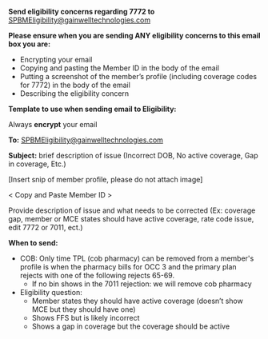 **Send eligibility concerns regarding 7772 to** SPBMEligibility@gainwelltechnologies.com

**Please ensure when you are sending ANY eligibility concerns to this email box you are:** 
- Encrypting your email 
- Copying and pasting the Member ID in the body of the email 
- Putting a screenshot of the member’s profile (including coverage codes for 7772) in the body of the email 
- Describing the eligibility concern 

**Template to use when sending email to Eligibility:** 

Always **encrypt** your email 

**To:** SPBMEligibility@gainwelltechnologies.com  

**Subject:** brief description of issue (Incorrect DOB, No active coverage, Gap in coverage, Etc.) 

  

[Insert snip of member profile, please do not attach image]

< Copy and Paste Member ID > 

  

Provide description of issue and what needs to be corrected (Ex: coverage gap, member or MCE states should have active coverage, rate code issue, edit 7772 or 7011, ect.) 

**When to send:** 
- COB: Only time TPL (cob pharmacy) can be removed from a member's profile is when the pharmacy bills for OCC 3 and the primary plan rejects with one of the following rejects 65-69.  
   - If no bin shows in the 7011 rejection: we will remove cob pharmacy 
- Eligibility question:  
  - Member states they should have active coverage (doesn’t show MCE but they should have one) 
  - Shows FFS but is likely incorrect 
  - Shows a gap in coverage but the coverage should be active 
